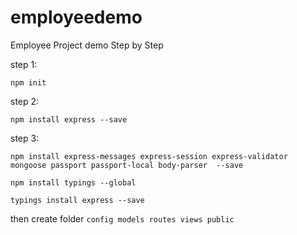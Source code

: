 # employeedemo
Employee Project demo Step by Step

step 1: 

`npm init`

step 2: 

`npm install express --save`

step 3:

`npm install express-messages express-session express-validator mongoose passport passport-local body-parser  --save`


`npm install typings --global`

`typings install express --save`

then create folder `config models routes views public`


